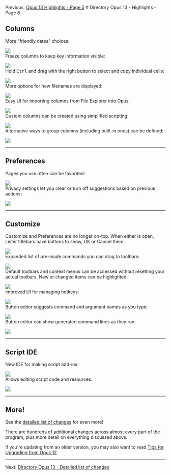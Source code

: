 Previous: [Opus 13 Highlights - Page 5](/Manual/release_history/opus13/page5.md) # Directory Opus 13 - Highlights - Page 6

## Columns

More "friendly dates" choices:

  ![](/Manual/images/release_history/friendly_dates.png)  
Freeze columns to keep key information visible:

  ![](/Manual/images/release_history/cols_freeze.gif)  
Hold <kbd>Ctrl</kbd> and drag with the right button to select and copy individual cells:

  ![](/Manual/images/release_history/cols_select.gif)  
More options for how filenames are displayed:

  ![](/Manual/images/release_history/col_filename.png)  
Easy UI for importing columns from File Explorer into Opus:

  ![](/Manual/images/release_history/col_shellprops.png)  
Custom columns can be created using simplified scripting:

  ![](/Manual/images/release_history/col_eval.png)  
Alternative ways to group columns (including built-in ones) can be defined:

  ![](/Manual/images/release_history/col_group_eval.png)  

------------------------------------------------------------------------

## Preferences

Pages you use often can be favorited:

  ![](/Manual/images/release_history/prefs_pagefaves.png)  
Privacy settings let you clear or turn off suggestions based on previous actions:

  ![](/Manual/images/release_history/prefs_privacy.png)  

------------------------------------------------------------------------

## Customize

Customize and Preferences are no longer on-top. When either is open, Lister titlebars have buttons to show, OK or Cancel them:

  ![](/Manual/images/release_history/cust_minicust.png)  
Expanded list of pre-made commands you can drag to toolbars:

  ![](/Manual/images/release_history/cust_commands.png)  
Default toolbars and context menus can be accessed without resetting your actual toolbars. New or changed items can be highlighted:

  ![](/Manual/images/release_history/cust_default_toolbars.png)  
Improved UI for managing hotkeys:

  ![](/Manual/images/release_history/cust_keys.png)  
Button editor suggests command and argument names as you type:

  ![](/Manual/images/release_history/cust_cmd_suggestions.png)  
Button editor can show generated command lines as they run:

  ![](/Manual/images/release_history/cust_cmd_log.png)  

------------------------------------------------------------------------

## Script IDE

New IDE for making script add-ins:

  ![](/Manual/images/release_history/script_ide_code.png)  
Allows editing script code and resources:

  ![](/Manual/images/release_history/script_ide_dialog.png)  

------------------------------------------------------------------------

## More!

See the [detailed list of changes](/Manual/release_history/opus13_detailed/README.md) for even more!

There are hundreds of additional changes across almost every part of the program, plus more detail on everything discussed above.

If you're updating from an older version, you may also want to read [Tips for Upgrading from Opus 12](/Manual/release_history/opus13_upgradetips.md).

------------------------------------------------------------------------

Next: [Directory Opus 13 - Detailed list of changes](/Manual/release_history/opus13_detailed/README.md)
